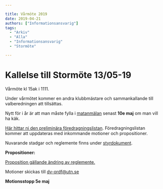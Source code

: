 ```yaml
---

title: Vårmöte 2019
date: 2019-04-21
authors: ["Informationsansvarig"]
tags:
  - "Arkiv"
  - "Alla"
  - "Informationsansvarig"
  - "Stormöte"

---
```


**Kallelse till Stormöte 13/05-19**
==========================================================================
Vårmöte kl 15ak i 1111.

Under vårmötet kommer en andra klubbmästare och sammankallande till valberedningen att
tillsättas.

Nytt för i år är att man måste fylla i [matanmälan](https://forms.gle/3WWNApF4bcqqnXWi6) senast **10e maj** om man vill ha käk.

[Här hittar ni den preliminära föredragningslistan](https://drive.google.com/a/utn.se/file/d/1c0kTa5kM81UO_8LisonpRawUO5nBAOaU/view?usp=sharing). Föredragningslistan kommer att uppdateras
med inkommande motioner och propositioner.

Nuvarande stadgar och reglemente finns under [styrdokument](http://www.datavetenskap.nu/foreningar/ud-2/arkiv/).

**Propositioner:**

[Proposition gällande ändring av reglemente.](https://docs.google.com/document/d/1SgzFPmVQ8k6q2-Sgo0ygWdeMmt4Q7fjvsvGPp83UNZk/edit?usp=sharing)

Motioner skickas till dv-ordf@utn.se

**Motionsstopp 5e maj**